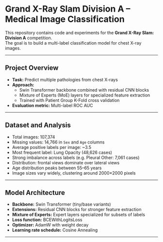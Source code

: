 # Grand X-Ray Slam Division A – Medical Image Classification

This repository contains code and experiments for the **Grand X-Ray Slam: Division A** competition.  
The goal is to build a multi-label classification model for chest X-ray images.

---

## Project Overview

- **Task:** Predict multiple pathologies from chest X-rays  
- **Approach:**
  - Swin Transformer backbone combined with residual CNN blocks
  - Mixture of Experts (MoE) layers for specialized feature extraction
  - Trained with Patient Group K-Fold cross validation
- **Evaluation metric:** Multi-label ROC AUC  

---

## Dataset and Analysis

- Total images: 107,374  
- Missing values: 14,766 in `Sex` and `Age` columns  
- Average positive labels per image: ~3.5  
- Most frequent label: Lung Opacity (48,626 cases)  
- Strong imbalance across labels (e.g. Pleural Other: 7,061 cases)  
- Distribution: frontal views dominate over lateral views  
- Age distribution peaks between 55–65 years  
- Image sizes vary widely, clustering around 2000×2000 pixels  

---

## Model Architecture

- **Backbone:** Swin Transformer (tiny/base variants)  
- **Extensions:** Residual CNN blocks for stronger feature extraction  
- **Mixture of Experts:** Expert layers specialized for subsets of labels  
- **Loss function:** BCEWithLogitsLoss  
- **Optimizer:** AdamW with weight decay  
- **Learning rate schedule:** Cosine Annealing  

---


